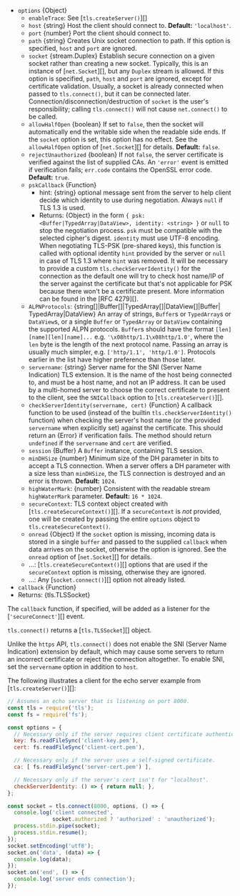 <!-- YAML
added: v0.11.3
changes:
  - version: v15.1.0
    pr-url: https://github.com/nodejs/node/pull/35753
    description: Added `onread` option.
  - version:
    - v14.1.0
    - v13.14.0
    pr-url: https://github.com/nodejs/node/pull/32786
    description: The `highWaterMark` option is accepted now.
  - version:
     - v13.6.0
     - v12.16.0
    pr-url: https://github.com/nodejs/node/pull/23188
    description: The `pskCallback` option is now supported.
  - version: v12.9.0
    pr-url: https://github.com/nodejs/node/pull/27836
    description: Support the `allowHalfOpen` option.
  - version: v12.4.0
    pr-url: https://github.com/nodejs/node/pull/27816
    description: The `hints` option is now supported.
  - version: v12.2.0
    pr-url: https://github.com/nodejs/node/pull/27497
    description: The `enableTrace` option is now supported.
  - version:
     - v11.8.0
     - v10.16.0
    pr-url: https://github.com/nodejs/node/pull/25517
    description: The `timeout` option is supported now.
  - version: v8.0.0
    pr-url: https://github.com/nodejs/node/pull/12839
    description: The `lookup` option is supported now.
  - version: v8.0.0
    pr-url: https://github.com/nodejs/node/pull/11984
    description: The `ALPNProtocols` option can be a `TypedArray` or
     `DataView` now.
  - version:
    - v5.3.0
    - v4.7.0
    pr-url: https://github.com/nodejs/node/pull/4246
    description: The `secureContext` option is supported now.
  - version: v5.0.0
    pr-url: https://github.com/nodejs/node/pull/2564
    description: ALPN options are supported now.
-->

* `options` {Object}
  * `enableTrace`: See [`tls.createServer()`][]
  * `host` {string} Host the client should connect to. **Default:**
    `'localhost'`.
  * `port` {number} Port the client should connect to.
  * `path` {string} Creates Unix socket connection to path. If this option is
    specified, `host` and `port` are ignored.
  * `socket` {stream.Duplex} Establish secure connection on a given socket
    rather than creating a new socket. Typically, this is an instance of
    [`net.Socket`][], but any `Duplex` stream is allowed.
    If this option is specified, `path`, `host` and `port` are ignored,
    except for certificate validation. Usually, a socket is already connected
    when passed to `tls.connect()`, but it can be connected later.
    Connection/disconnection/destruction of `socket` is the user's
    responsibility; calling `tls.connect()` will not cause `net.connect()` to be
    called.
  * `allowHalfOpen` {boolean} If set to `false`, then the socket will
    automatically end the writable side when the readable side ends. If the
    `socket` option is set, this option has no effect. See the `allowHalfOpen`
    option of [`net.Socket`][] for details. **Default:** `false`.
  * `rejectUnauthorized` {boolean} If not `false`, the server certificate is
    verified against the list of supplied CAs. An `'error'` event is emitted if
    verification fails; `err.code` contains the OpenSSL error code. **Default:**
    `true`.
  * `pskCallback` {Function}
    * hint: {string} optional message sent from the server to help client
      decide which identity to use during negotiation.
      Always `null` if TLS 1.3 is used.
    * Returns: {Object} in the form
      `{ psk: <Buffer|TypedArray|DataView>, identity: <string> }`
      or `null` to stop the negotiation process. `psk` must be
      compatible with the selected cipher's digest.
      `identity` must use UTF-8 encoding.
    When negotiating TLS-PSK (pre-shared keys), this function is called
    with optional identity `hint` provided by the server or `null`
    in case of TLS 1.3 where `hint` was removed.
    It will be necessary to provide a custom `tls.checkServerIdentity()`
    for the connection as the default one will try to check host name/IP
    of the server against the certificate but that's not applicable for PSK
    because there won't be a certificate present.
    More information can be found in the [RFC 4279][].
  * `ALPNProtocols`: {string[]|Buffer[]|TypedArray[]|DataView[]|Buffer|
    TypedArray|DataView}
    An array of strings, `Buffer`s or `TypedArray`s or `DataView`s, or a
    single `Buffer` or `TypedArray` or `DataView` containing the supported ALPN
    protocols. `Buffer`s should have the format `[len][name][len][name]...`
    e.g. `'\x08http/1.1\x08http/1.0'`, where the `len` byte is the length of the
    next protocol name. Passing an array is usually much simpler, e.g.
    `['http/1.1', 'http/1.0']`. Protocols earlier in the list have higher
    preference than those later.
  * `servername`: {string} Server name for the SNI (Server Name Indication) TLS
    extension. It is the name of the host being connected to, and must be a host
    name, and not an IP address. It can be used by a multi-homed server to
    choose the correct certificate to present to the client, see the
    `SNICallback` option to [`tls.createServer()`][].
  * `checkServerIdentity(servername, cert)` {Function} A callback function
    to be used (instead of the builtin `tls.checkServerIdentity()` function)
    when checking the server's host name (or the provided `servername` when
    explicitly set) against the certificate. This should return an {Error} if
    verification fails. The method should return `undefined` if the `servername`
    and `cert` are verified.
  * `session` {Buffer} A `Buffer` instance, containing TLS session.
  * `minDHSize` {number} Minimum size of the DH parameter in bits to accept a
    TLS connection. When a server offers a DH parameter with a size less
    than `minDHSize`, the TLS connection is destroyed and an error is thrown.
    **Default:** `1024`.
  * `highWaterMark`: {number} Consistent with the readable stream `highWaterMark` parameter.
    **Default:** `16 * 1024`.
  * `secureContext`: TLS context object created with
    [`tls.createSecureContext()`][]. If a `secureContext` is _not_ provided, one
    will be created by passing the entire `options` object to
    `tls.createSecureContext()`.
  * `onread` {Object} If the `socket` option is missing, incoming data is
    stored in a single `buffer` and passed to the supplied `callback` when
    data arrives on the socket, otherwise the option is ignored. See the
    `onread` option of [`net.Socket`][] for details.
  * ...: [`tls.createSecureContext()`][] options that are used if the
    `secureContext` option is missing, otherwise they are ignored.
  * ...: Any [`socket.connect()`][] option not already listed.
* `callback` {Function}
* Returns: {tls.TLSSocket}

The `callback` function, if specified, will be added as a listener for the
[`'secureConnect'`][] event.

`tls.connect()` returns a [`tls.TLSSocket`][] object.

Unlike the `https` API, `tls.connect()` does not enable the
SNI (Server Name Indication) extension by default, which may cause some
servers to return an incorrect certificate or reject the connection
altogether. To enable SNI, set the `servername` option in addition
to `host`.

The following illustrates a client for the echo server example from
[`tls.createServer()`][]:

```js
// Assumes an echo server that is listening on port 8000.
const tls = require('tls');
const fs = require('fs');

const options = {
  // Necessary only if the server requires client certificate authentication.
  key: fs.readFileSync('client-key.pem'),
  cert: fs.readFileSync('client-cert.pem'),

  // Necessary only if the server uses a self-signed certificate.
  ca: [ fs.readFileSync('server-cert.pem') ],

  // Necessary only if the server's cert isn't for "localhost".
  checkServerIdentity: () => { return null; },
};

const socket = tls.connect(8000, options, () => {
  console.log('client connected',
              socket.authorized ? 'authorized' : 'unauthorized');
  process.stdin.pipe(socket);
  process.stdin.resume();
});
socket.setEncoding('utf8');
socket.on('data', (data) => {
  console.log(data);
});
socket.on('end', () => {
  console.log('server ends connection');
});
```

